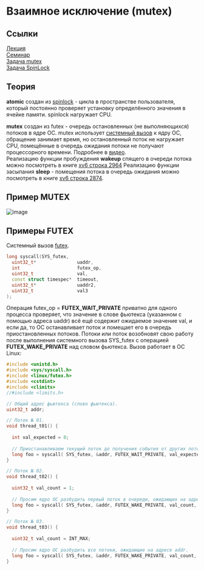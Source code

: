 # Взаимное исключение (mutex)

## Ссылки
[Лекция](https://youtu.be/fmcBo4E7qr0)  
[Семинар](https://youtu.be/QMM4GDSQya4)  
[Задача mutex](https://gitlab.com/Lipovsky/concurrency-course/-/tree/master/tasks/mutex/mutex)  
[Задача SpinLock](https://gitlab.com/Lipovsky/concurrency-course/-/tree/master/tasks/mutex/spinlock)  

## Теория

**atomic** создан из [spinlock](https://github.com/alzoi/C/blob/master/spinlock.md) - цикла в пространстве пользователя, который постоянно проверяет установку определённого значения в ячейке памяти. spinlock нагружает CPU.  

**mutex** создан из futex - очередь остановленных (не выполняющихся) потоков в ядре ОС.  mutex использует [системный вызов](https://man7.org/linux/man-pages/man2/futex.2.html) к ядру ОС, обращение занимает время, но остановленный поток не нагружает CPU, помещённые в очередь ожидания потоки не получают процессорного времени. Подробнее в [видео](https://youtu.be/xKqO04SN6C0?list=PLEJxKK7AcSEGPOCFtQTJhOElU44J_JAun&t=161).  
Реализацию функции пробуждения **wakeup** спящего в очереди потока можно посмотреть в книге [xv6 строка 2964](https://pdos.csail.mit.edu/6.828/2018/xv6/xv6-rev11.pdf)
Реализацию функции засыпания **sleep** - помещения потока в очередь ожидания можно посмотреть в книге [xv6 строка 2874](https://pdos.csail.mit.edu/6.828/2018/xv6/xv6-rev11.pdf).
## Пример MUTEX
![image](https://user-images.githubusercontent.com/20499566/191022425-daecacc9-779b-4245-abc6-11bd73d6f722.png)

## Примеры FUTEX
Системный вызов [futex](https://man7.org/linux/man-pages/man2/futex.2.html).
```cpp
long syscall(SYS_futex,
  uint32_t*               uaddr,
  int                     futex_op,
  uint32_t                val,
  const struct timespec*  timeout,
  uint32_t*               uaddr2,
  uint32_t                val3
);
```
Операция futex_op = **FUTEX_WAIT_PRIVATE** приватно для одного процесса проверяет, что значение в слове фьютекса (указанном с помощью адреса uaddr) всё ещё содержит ожидаемое значение val, и если да, то ОС останавливает поток и помещает его в очередь приостановленных потоков. Потоки или поток возобновят свою работу после выполнения системного вызова SYS_futex с операцией **FUTEX_WAKE_PRIVATE** над словом фьютекса.
Вызов работает в ОС Linux:  
```cpp
#include <unistd.h>
#include <sys/syscall.h>
#include <linux/futex.h>
#include <cstdint>
#include <climits>
//#include <limits.h>

// Общий адрес фьютекса (слово фьютекса).
uint32_t addr;  

// Поток № 01.
void thread_t01() {  
  
  int val_expected = 0;
  
  // Приостанавливаем текущий поток до получения события от других потоков.
  long foo = syscall( SYS_futex, &addr, FUTEX_WAIT_PRIVATE, val_expected, nullptr, nullptr, 0);
}

// Поток № 02.
void thread_t02() {  
  
  uint32_t val_count = 1;
  
  // Просим ядро ОС разбудить первый поток в очереди, ожидающих на адресе addr.
  long foo = syscall( SYS_futex, &addr, FUTEX_WAKE_PRIVATE, val_count, nullptr, nullptr, 0);
}

// Поток № 03.
void thread_t03() {  
  
  uint32_t val_count = INT_MAX;
  
  // Просим ядро ОС разбудить все потоки, ожидающие на адресе addr.
  long foo = syscall( SYS_futex, &addr, FUTEX_WAKE_PRIVATE, val_count, nullptr, nullptr, 0);
}

```
